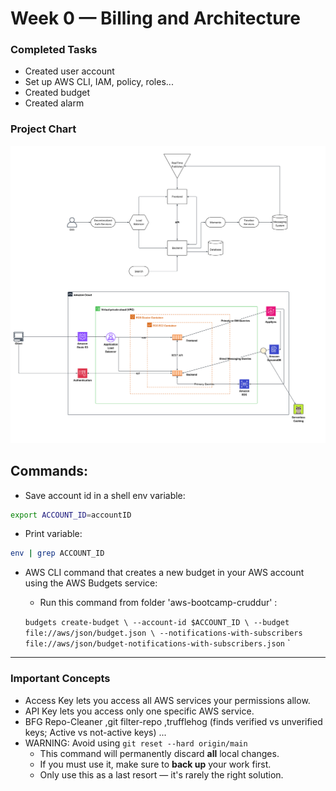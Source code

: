 # Week 0 — Billing and Architecture
### Completed Tasks
* Created user account
* Set up AWS CLI, IAM, policy, roles...
* Created budget
* Created alarm

### Project Chart

![Cart](./images/aws_project_chart.svg)

## Commands:

* Save account id in a shell env variable:

```bash
export ACCOUNT_ID=accountID
```

* Print variable:

```bash
env | grep ACCOUNT_ID
```

* AWS CLI command that creates a new budget in your AWS account using the AWS Budgets service:
  * Run this command from folder 'aws-bootcamp-cruddur' :

  `budgets create-budget \
    --account-id $ACCOUNT_ID \
    --budget file://aws/json/budget.json \
    --notifications-with-subscribers file://aws/json/budget-notifications-with-subscribers.json`
  `
---

### Important Concepts
* Access Key lets you access all AWS services your permissions allow.
* API Key lets you access only one specific AWS service.
* BFG Repo-Cleaner ,git filter-repo ,trufflehog (finds verified vs unverified keys; Active vs not-active keys) ...
* WARNING: Avoid using `git reset --hard origin/main`
  * This command will permanently discard **all** local changes.
  * If you must use it, make sure to **back up** your work first.
  * Only use this as a last resort — it's rarely the right solution.